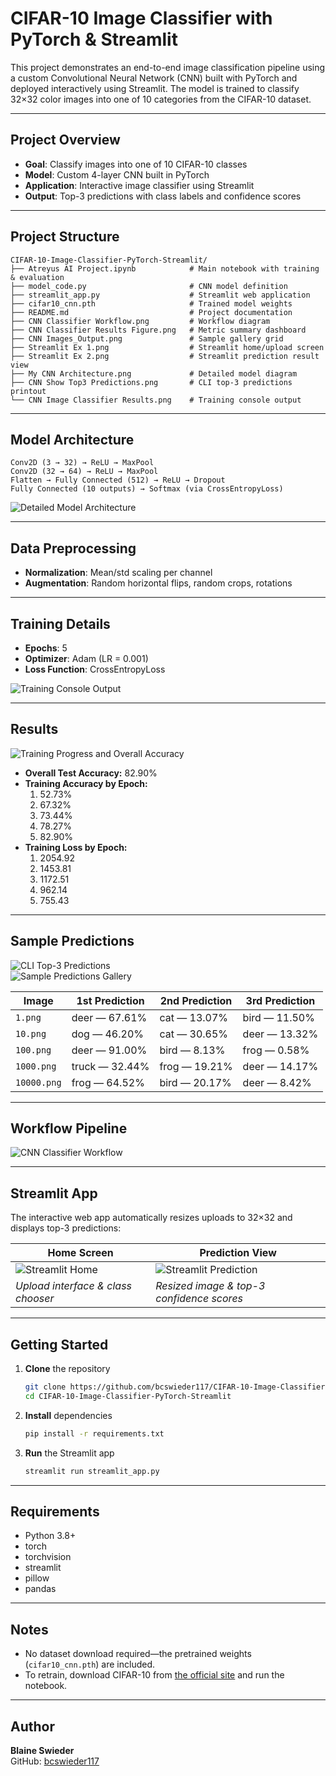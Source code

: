 # CIFAR-10 Image Classifier with PyTorch & Streamlit

This project demonstrates an end-to-end image classification pipeline using a custom Convolutional Neural Network (CNN) built with PyTorch and deployed interactively using Streamlit. The model is trained to classify 32×32 color images into one of 10 categories from the CIFAR-10 dataset.

---

## Project Overview

* **Goal**: Classify images into one of 10 CIFAR-10 classes  
* **Model**: Custom 4-layer CNN built in PyTorch  
* **Application**: Interactive image classifier using Streamlit  
* **Output**: Top-3 predictions with class labels and confidence scores  

---

## Project Structure

    CIFAR-10-Image-Classifier-PyTorch-Streamlit/
    ├── Atreyus AI Project.ipynb            # Main notebook with training & evaluation
    ├── model_code.py                       # CNN model definition
    ├── streamlit_app.py                    # Streamlit web application
    ├── cifar10_cnn.pth                     # Trained model weights
    ├── README.md                           # Project documentation
    ├── CNN Classifier Workflow.png         # Workflow diagram
    ├── CNN Classifier Results Figure.png   # Metric summary dashboard
    ├── CNN Images_Output.png               # Sample gallery grid
    ├── Streamlit Ex 1.png                  # Streamlit home/upload screen
    ├── Streamlit Ex 2.png                  # Streamlit prediction result view
    ├── My CNN Architecture.png             # Detailed model diagram
    ├── CNN Show Top3 Predictions.png       # CLI top-3 predictions printout
    └── CNN Image Classifier Results.png    # Training console output

---

## Model Architecture

    Conv2D (3 → 32) → ReLU → MaxPool  
    Conv2D (32 → 64) → ReLU → MaxPool  
    Flatten → Fully Connected (512) → ReLU → Dropout  
    Fully Connected (10 outputs) → Softmax (via CrossEntropyLoss)

![Detailed Model Architecture](./My%20CNN%20Architecture.png)

---

## Data Preprocessing

* **Normalization**: Mean/std scaling per channel  
* **Augmentation**: Random horizontal flips, random crops, rotations  

---

## Training Details

* **Epochs**: 5  
* **Optimizer**: Adam (LR = 0.001)  
* **Loss Function**: CrossEntropyLoss  

![Training Console Output](./CNN%20Image%20Classifier%20Results.png)

---

## Results

![Training Progress and Overall Accuracy](./CNN%20Classifier%20Results%20Figure.png)

* **Overall Test Accuracy:** 82.90%  
* **Training Accuracy by Epoch:**  
    1. 52.73%  
    2. 67.32%  
    3. 73.44%  
    4. 78.27%  
    5. 82.90%  
* **Training Loss by Epoch:**  
    1. 2054.92  
    2. 1453.81  
    3. 1172.51  
    4. 962.14  
    5. 755.43  

---

## Sample Predictions

![CLI Top-3 Predictions](./CNN%20Show%20Top3%20Predictions.png)  
![Sample Predictions Gallery](./CNN%20Images_Output.png)

| Image       | 1st Prediction   | 2nd Prediction  | 3rd Prediction |
| ----------- | ---------------- | --------------- | -------------- |
| `1.png`     | deer — 67.61%    | cat — 13.07%    | bird — 11.50%  |
| `10.png`    | dog — 46.20%     | cat — 30.65%    | deer — 13.32%  |
| `100.png`   | deer — 91.00%    | bird — 8.13%    | frog — 0.58%   |
| `1000.png`  | truck — 32.44%   | frog — 19.21%   | deer — 14.17%  |
| `10000.png` | frog — 64.52%    | bird — 20.17%   | deer — 8.42%   |

---

## Workflow Pipeline

![CNN Classifier Workflow](./CNN%20Classifier%20Workflow.png)


---

## Streamlit App

The interactive web app automatically resizes uploads to 32×32 and displays top-3 predictions:

| Home Screen                                 | Prediction View                                    |
| ------------------------------------------- | -------------------------------------------------- |
| ![Streamlit Home](./Streamlit%20Ex%201.png) | ![Streamlit Prediction](./Streamlit%20Ex%202.png)  |
| *Upload interface & class chooser*          | *Resized image & top-3 confidence scores*          |

---

## Getting Started

1. **Clone** the repository  
    ```bash
    git clone https://github.com/bcswieder117/CIFAR-10-Image-Classifier-PyTorch-Streamlit.git
    cd CIFAR-10-Image-Classifier-PyTorch-Streamlit
    ```

2. **Install** dependencies  

    ```bash
    pip install -r requirements.txt
    ```

3. **Run** the Streamlit app  

    ```bash
    streamlit run streamlit_app.py
    ```

---

## Requirements

* Python 3.8+  
* torch  
* torchvision  
* streamlit  
* pillow  
* pandas  

---

## Notes

* No dataset download required—the pretrained weights (`cifar10_cnn.pth`) are included.  
* To retrain, download CIFAR-10 from [the official site](https://www.cs.toronto.edu/~kriz/cifar.html) and run the notebook.  

---

## Author

**Blaine Swieder**  
GitHub: [bcswieder117](https://github.com/bcswieder117)
